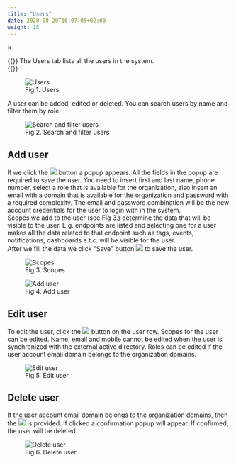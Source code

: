 ```yaml
---
title: "Users"
date: 2020-08-20T16:07:05+02:00
weight: 15
---
```


<!-- The Modal -->
<div id="myModal" class="modal">
  <span class="close">&times;</span>
  <img class="modal-content" id="img01">
  <div id="caption"></div>
</div>

{{<lead>}}
The Users tab lists all the users in the system. <br />
{{</lead>}}
<figure class="image_container">
    <img class="center_image myImg" onClick="reply_click(this)"  id="users" src="/users.png" alt="Users">
    <figcaption>Fig 1. Users</figcaption>
</figure>

A user can be added, edited or deleted. You can search users by name and filter them by role.
<figure class="image_container">
    <img class="center_image myImg" onClick="reply_click(this)"  id="filter_users_role_filter" src="/filter_users_role_filter.png" alt="Search and filter users">
    <figcaption>Fig 2. Search and filter users</figcaption>
</figure>

## Add user

If we click the <img src="/add_user_button.png"> button a popup appears. All the fields in the popup are required to save the user. You need to insert first and last name, phone number, select a role that is available for the organization, also insert an email with a domain that is available for the organization and password with a required complexity. The email and password combination will be the new account credentials for the user to login with in the system. <br />
Scopes we add to the user (see Fig 3.) determine the data that will be visible to the user. E.g. endpoints are listed and selecting one for a user makes all the data related to that endpoint such as tags, events, notifications, dashboards e.t.c. will be visible for the user.<br/> 
After we fill the data we click "Save" button <img src="/user_save.png"> to save the user.

<figure class="image_container">
    <img class="center_image myImg figure_resize2" onClick="reply_click(this)"  id="user_scopes" src="/user_scopes.png" alt="Scopes">
    <figcaption>Fig 3. Scopes</figcaption>
</figure>

<figure class="image_container">
    <img class="center_image myImg" onClick="reply_click(this)"  id="add_user_popup" src="/add_user_popup.png" alt="Add user">
    <figcaption>Fig 4. Add user</figcaption>
</figure>

## Edit user
To edit the user, click the <img src="/row_edit_button.png"> button on the user row. Scopes for the user can be edited. Name, email and mobile cannot be edited when the user is synchronized with the external active directory. Roles can be edited if the user account email domain belongs to the organization domains.

<figure class="image_container">
    <img class="center_image myImg" onClick="reply_click(this)"  id="edit_user" src="/edit_user.png" alt="Edit user">
    <figcaption>Fig 5. Edit user</figcaption>
</figure>

## Delete user
If the user account email domain belongs to the organization domains, then the <img src="/row_delete_button.png"> is provided. If clicked a confirmation popup will appear. If confirmed, the user will be deleted.
<figure class="image_container">
    <img class="center_image myImg figure_resize1" onClick="reply_click(this)"  id="user_delete_popup" src="/user_delete_popup.png" alt="Delete user">
    <figcaption>Fig 6. Delete user</figcaption>
</figure>

<script>
// Get the modal
var modal = document.getElementById("myModal");

var modalImg = document.getElementById("img01");
var captionText = document.getElementById("caption");
function reply_click(img)
{
    modal.style.display = "block";
    modalImg.src = img.src;
    captionText.innerHTML = img.alt;
}

modal.onclick = function() { 
  modal.style.display = "none";
}
</script>